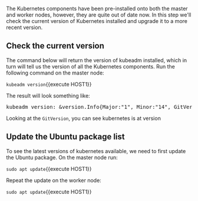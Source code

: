 The Kubernetes components have been pre-installed onto both the master and worker nodes, however, they are quite out of date now.  In this step we'll check the current version of Kubernetes installed and upgrade it to a more recent version.

## Check the current version
 The command below will return the version of kubeadm installed, which in turn will tell us the version of all the Kubernetes components.  Run the following command on the master node:

 `kubeadm version`{{execute HOST1}}

 The result will look something like:

 <pre>kubeadm version: &version.Info{Major:"1", Minor:"14", GitVersion:"v1.14.0", GitCommit:"641856db18352033a0d96dbc99153fa3b27298e5", GitTreeState:"clean", BuildDate:"2019-03-25T15:51:21Z", GoVersion:"go1.12.1", Compiler:"gc", Platform:"linux/amd64"}</pre>

 Looking at the `GitVersion`, you can see kubernetes is at version 

## Update the Ubuntu package list
To see the latest versions of kubernetes available, we need to first update the Ubuntu package.  On the master node run:

`sudo apt update`{{execute HOST1}}

Repeat the update on the worker node:

`sudo apt update`{{execute HOST1}}